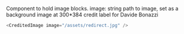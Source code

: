 Component to hold image blocks.
image: string path to image, set as a background image at 300\*384
credit label for Davide Bonazzi

```js
<CreditedImage image="/assets/redirect.jpg" />
```
